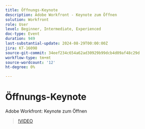 ```yaml
---
title: Öffnungs-Keynote
description: Adobe Workfront - Keynote zum Öffnen
solution: Workfront
role: User
level: Beginner, Intermediate, Experienced
doc-type: Event
duration: 949
last-substantial-update: 2024-08-29T00:00:00Z
jira: KT-16098
source-git-commit: 34eef234c654a62ad30929b99dcb4d09af48c29d
workflow-type: tm+mt
source-wordcount: '12'
ht-degree: 0%

---
```



# Öffnungs-Keynote

Adobe Workfront: Keynote zum Öffnen

>[!VIDEO](https://video.tv.adobe.com/v/3433193/?learn=on)
